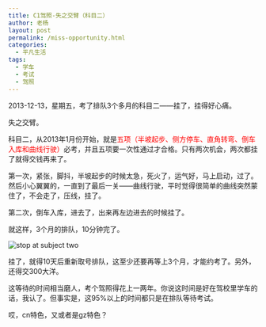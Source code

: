 ```yaml
---
title: C1驾照-失之交臂（科目二）
author: 老杨
layout: post
permalink: /miss-opportunity.html
categories:
  - 平凡生活
tags:
  - 学车
  - 考试
  - 驾照
---
```

2013-12-13，星期五，考了排队3个多月的科目二——挂了，挂得好心痛。

失之交臂。  


  
科目二，从2013年1月份开始，就是<span style="color: #ff0000;">五项（半坡起步、侧方停车、直角转弯、倒车入库和曲线行驶）</span>必考，并且五项要一次性通过才合格。只有两次机会，两次都挂了就得交钱再来了。

第一次，紧张，脚抖，半坡起步的时候太急，死火了，运气好，马上启动，过了。然后小心翼翼的，一直到了最后一关——曲线行驶，平时觉得很简单的曲线突然蒙住了，不会走了，压线，挂了。

第二次，倒车入库，进去了，出来再左边进去的时候挂了。

就这样，3个月的排队，10分钟完了。

![stop at subject two][1]

挂了，就得10天后重新取号排队，这至少还要再等上3个月，才能约考了。另外，还得交300大洋。

这等待的时间相当磨人，考个驾照得花上一两年。你说这时间是好在驾校里学车的话，我认了。但事实是，这95%以上的时间都只是在排队等待考试。

哎，cn特色，又或者是gz特色？

 [1]: http://cyhour.com/wp-content/uploads/2013/12/stop-at-subject-two.png